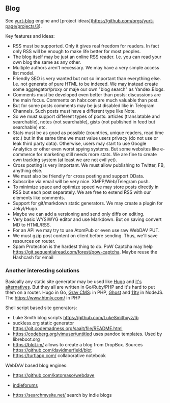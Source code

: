 ## Blog
See [yurt-blog](https://github.com/yurt-page/yurt-blog) engine and [project ideas])https://github.com/orgs/yurt-page/projects/3).

Key features and ideas:
* RSS must be supported. Only it gives real freedom for readers. In fact only RSS will be enough to make life better for most peoples.
* The blog itself may be just an online RSS reader. I.e. you can read your own blog the same as any other.
* Multiple authors aren't necessary. We may have a very simple access list model.
* Friendly SEO is very wanted but not so important than everything else. I.e. not generate of pure HTML to be indexed. We may instead create some aggregator/proxy or maje our own "blog search" as Yandex.Blogs.
* Comments must be developed even better than posts: discussions are the main focus. Comments on habr.com are much valuable than post.
* But for some posts comments may be just disabled like in Telegram Channels. Such posts must have a different type like Note.
* So we must support different types of posts: articles (translatable and searchable), notes (not searchable), gists (not published in feed but searchable) etc.
* Stats must be as good as possible (countries, unique readers, read time etc.) but in the same time we must value users privacy (do not use or leak third party data). Otherwise, users may start to use Google Analytics or other even worst spying systems. But some websites like e-commerce for marketing still needs more stats. We are fine to create own tracking system (at least we are not evil yet).
* Cross posting is very important. We must allow publishing to Twitter, FB, anything else.
* We must also be friendly for cross posting and support OData.
* Subscribe via email will be very nice. XMPP/Web/Telegram push.
* To minimize space and optimize speed we may store posts directly in RSS but each post separately. We are free to extend RSS with our elements like comments.
* Support for git/markdown static generators. We may create a plugin for Jekyl/Hugo.
* Maybe we can add a versioning and send only diffs on editing.
* Very basic WYSIWYG editor and use Markdown. But on saving convert MD to HTML/RSS.
* For an API we may try to use AtomPub or even use raw WebDAV PUT.
* We must gzip post content on client before sending. Thus, we'll save resources on router.
* Spam Protection is the hardest thing to do. PoW Captcha may help https://git.sequentialread.com/forest/pow-captcha. Maybe reuse the Hashcash for email



### Another interesting solutions
Basically any static site generator may be used like [Hugo](https://gohugo.io/) and [it's alternatives](https://www.google.com/search?q=hugo+alternatives).
But they all are written in Go/Ruby/PHP and it's hard to put them on a router.
Hugo in Go, [Grav CMS](https://learn.getgrav.org/17/basics/what-is-grav): in PHP, 
[Ghost](https://github.com/TryGhost/Ghost) and 
[11ty](https://github.com/11ty/eleventy/) in NodeJS.
The https://www.htmly.com/ in PHP

Shell script based site generators:
* Luke Smith blog scripts https://github.com/LukeSmithxyz/lb
* suckless.org static generator https://git.codemadness.org/saait/file/README.html
* https://codeberg.org/vimuser/untitled uses pandoc templates. Used by libreboot.org
* https://blot.im/ allows to create a blog from DropBox. Sources https://github.com/davidmerfield/blot
* https://turtlapp.com/  collaborative notebook

WebDAV based blog engines:
* https://github.com/katomaso/webdave


* [indieforums](https://www.indieforums.net/threads/024f3f45f725dba0.html)
* https://searchmysite.net/ search by indie blogs
